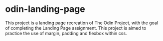 # odin-landing-page
This project is a landing page recreation of The Odin Project, with the goal of completing the Landing Page assignment. This project is aimed to practice the use of margin, padding and flexbox within css.